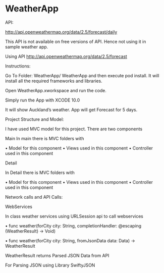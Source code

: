 # WeatherApp

API:

http://api.openweathermap.org/data/2.5/forecast/daily 

 

This API is not available on free versions of API. Hence not using it in sample weather app.

Using API
http://api.openweathermap.org/data/2.5/forecast

Instructions:


Go To Folder: WeatherApp/ WeatherApp and then execute pod install. It will install all the required frameworks and libraries.

Open WeatherApp.xworkspace and run the code.
 
Simply run the App with XCODE 10.0 

It will show Auckland’s weather. App will get Forecast for 5 days.

Project Structure and Model:

I have used MVC model for this project. There are two components

Main 
In main there is MVC folders with 

•	Model for this component
•	Views used in this component
•	Controller used in this component

Detail


In Detail there is MVC folders with 

•	Model for this component
•	Views used in this component
•	Controller used in this component



Network calls and API Calls:

WebServices

In class weather services using URLSession api to call webservices

•	func weather(forCity city: String, completionHandler: @escaping (WeatherResult) -> Void)

•	func weather(forCity city: String, fromJsonData data: Data) -> WeatherResult 


WeatherResult returns Parsed JSON Data from API

For Parsing JSON using Library SwiftyJSON


